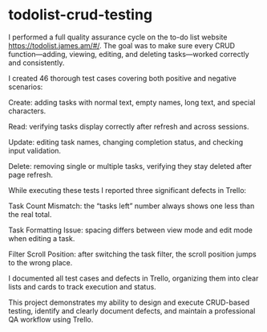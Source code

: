 # todolist-crud-testing

I performed a full quality assurance cycle on the to-do list website https://todolist.james.am/#/.
The goal was to make sure every CRUD function—adding, viewing, editing, and deleting tasks—worked correctly and consistently.

I created 46 thorough test cases covering both positive and negative scenarios:

Create: adding tasks with normal text, empty names, long text, and special characters.

Read: verifying tasks display correctly after refresh and across sessions.

Update: editing task names, changing completion status, and checking input validation.

Delete: removing single or multiple tasks, verifying they stay deleted after page refresh.

While executing these tests I reported three significant defects in Trello:

Task Count Mismatch: the “tasks left” number always shows one less than the real total.

Task Formatting Issue: spacing differs between view mode and edit mode when editing a task.

Filter Scroll Position: after switching the task filter, the scroll position jumps to the wrong place.

I documented all test cases and defects in Trello, organizing them into clear lists and cards to track execution and status.

This project demonstrates my ability to design and execute CRUD-based testing, identify and clearly document defects, and maintain a professional QA workflow using Trello.
